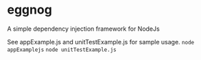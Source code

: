 eggnog
======
A simple dependency injection framework for NodeJs

See appExample.js and unitTestExample.js for sample usage.
`node appExamplejs`
`node unitTestExample.js`